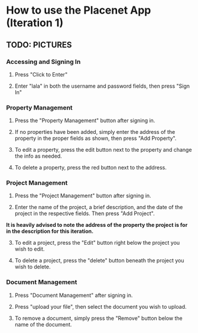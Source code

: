 # How to use the Placenet App (Iteration 1)

## TODO: PICTURES

### Accessing and Signing In

1. Press "Click to Enter"

2. Enter "lala" in both the username and password fields, then press "Sign In"

### Property Management

1. Press the "Property Management" button after signing in.

2. If no properties have been added, simply enter the address of the property in the proper fields as shown, then press "Add Property".

3. To edit a property, press the edit button next to the property and change the info as needed.

4. To delete a property, press the red button next to the address.

### Project Management

1. Press the "Project Management" button after signing in.

2. Enter the name of the project, a brief description, and the date of the project in the respective fields. Then press "Add Project". 

**It is heavily advised to note the address of the property the project is for in the description for this iteration.**

3. To edit a project, press the "Edit" button right below the project you wish to edit.

4. To delete a project, press the "delete" button beneath the project you wish to delete.

### Document Management

1. Press "Document Management" after signing in.

2. Press "upload your file", then select the document you wish to upload.

3. To remove a document, simply press the "Remove" button below the name of the document.

